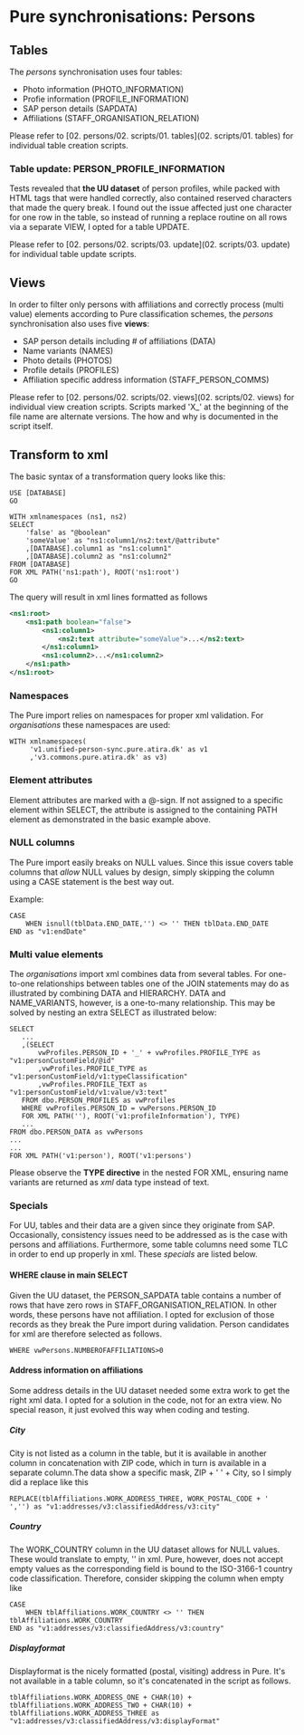 # **Pure synchronisations: Persons**

## Tables

The *persons* synchronisation uses four tables:

- Photo information (PHOTO_INFORMATION)
- Profie information (PROFILE_INFORMATION)
- SAP person details (SAPDATA)
- Affiliations (STAFF_ORGANISATION_RELATION)

Please refer to [02. persons/02. scripts/01. tables](02. scripts/01. tables) for individual table creation scripts.

### Table update: PERSON_PROFILE_INFORMATION

Tests revealed that **the UU dataset** of person profiles, while packed with HTML tags that were handled correctly, also contained reserved characters that made the query break. I found out the issue affected just one character for one row in the table, so instead of running a replace routine on all rows via a separate VIEW, I opted for a table UPDATE.

Please refer to [02. persons/02. scripts/03. update](02. scripts/03. update) for individual table update scripts.

## Views

In order to filter only persons with affiliations and correctly process
 (multi value) elements according to Pure classification schemes, the *persons* synchronisation also uses five **views**:

- SAP person details including # of affiliations (DATA)
- Name variants (NAMES)
- Photo details (PHOTOS)
- Profile details (PROFILES)
- Affiliation specific address information (STAFF_PERSON_COMMS)

Please refer to [02. persons/02. scripts/02. views](02. scripts/02. views) for individual view creation scripts. Scripts marked 'X_' at the beginning of the file name are alternate versions. The how and why is documented in the script itself.

## Transform to xml

The basic syntax of a transformation query looks like this:

```tsql
USE [DATABASE]
GO

WITH xmlnamespaces (ns1, ns2)
SELECT
    'false' as "@boolean"
    'someValue' as "ns1:column1/ns2:text/@attribute"
    ,[DATABASE].column1 as "ns1:column1"
    ,[DATABASE].column2 as "ns1:column2"
FROM [DATABASE]
FOR XML PATH('ns1:path'), ROOT('ns1:root')
GO
```

The query will result in xml lines formatted as follows
```xml
<ns1:root>
    <ns1:path boolean="false">
        <ns1:column1>
            <ns2:text attribute="someValue">...</ns2:text>
        </ns1:column1>
        <ns1:column2>...</ns1:column2>
    </ns1:path>
</ns1:root>
```

### Namespaces

The Pure import relies on namespaces for proper xml validation. For
 *organisations* these namespaces are used:

 ```tsql
WITH xmlnamespaces(
      'v1.unified-person-sync.pure.atira.dk' as v1
      ,'v3.commons.pure.atira.dk' as v3)
```
### Element attributes

Element attributes are marked with a @-sign. If not assigned to a specific element within SELECT, the attribute is assigned to the containing PATH element as demonstrated in the basic example above.

### NULL columns

The Pure import easily breaks on NULL values. Since this issue covers table columns that *allow* NULL values by design, simply skipping the column using a CASE statement is the best way out.

Example:

```tsql
CASE
    WHEN isnull(tblData.END_DATE,'') <> '' THEN tblData.END_DATE
END as "v1:endDate"
```  

### Multi value elements

The *organisations* import xml combines data from several tables. For one-to-one relationships between tables one of the JOIN statements may do as illustrated by combining DATA and HIERARCHY. DATA and NAME_VARIANTS, however, is a one-to-many relationship. This may be solved by nesting an extra SELECT as illustrated below:

 ```tsql
SELECT
    ...
    ,(SELECT
        vwProfiles.PERSON_ID + '_' + vwProfiles.PROFILE_TYPE as "v1:personCustomField/@id"
        ,vwProfiles.PROFILE_TYPE as "v1:personCustomField/v1:typeClassification"
        ,vwProfiles.PROFILE_TEXT as "v1:personCustomField/v1:value/v3:text"
    FROM dbo.PERSON_PROFILES as vwProfiles
    WHERE vwProfiles.PERSON_ID = vwPersons.PERSON_ID
    FOR XML PATH(''), ROOT('v1:profileInformation'), TYPE)
    ...
FROM dbo.PERSON_DATA as vwPersons
...
...
FOR XML PATH('v1:person'), ROOT('v1:persons')

```

Please observe the **TYPE directive** in the nested FOR XML, ensuring name variants are returned as *xml* data type instead of text.

### Specials

For UU, tables and their data are a given since they originate from SAP. Occasionally, consistency issues need to be addressed as is the case with persons and affiliations. Furthermore, some table columns need some TLC in order to end up properly in xml. These *specials* are listed below.

#### WHERE clause in main SELECT

Given the UU dataset, the PERSON_SAPDATA table contains a number of rows that have zero rows in STAFF_ORGANISATION_RELATION. In other words, these persons have not affiliation. I opted for exclusion of those records as they break the Pure import during validation. Person candidates for xml are therefore selected as follows.

```tsql
WHERE vwPersons.NUMBEROFAFFILIATIONS>0
```

#### Address information on affiliations

Some address details in the UU dataset needed some extra work to get the right xml data. I opted for a solution in the code, not for an extra view. No special reason, it just evolved this way when coding and testing.

##### City

City is not listed as a column in the table, but it is available in another column in concatenation with ZIP code, which in turn is available in a separate column.The data show a specific mask, ZIP  + '  ' + City, so I simply did a replace like this

```tsql
REPLACE(tblAffiliations.WORK_ADDRESS_THREE, WORK_POSTAL_CODE + '  ','') as "v1:addresses/v3:classifiedAddress/v3:city"
```
##### Country

The WORK_COUNTRY column in the UU dataset allows for NULL values. These would translate to empty, '' in xml. Pure, however, does not accept empty values as the corresponding field is bound to the ISO-3166-1 country code classification. Therefore, consider skipping the column when empty like

```tsql
CASE
    WHEN tblAffiliations.WORK_COUNTRY <> '' THEN tblAffiliations.WORK_COUNTRY
END as "v1:addresses/v3:classifiedAddress/v3:country"
```   
##### Displayformat

Displayformat is the nicely formatted (postal, visiting) address in Pure. It's not available in a table column, so it's concatenated in the script as follows.

```tsql
tblAffiliations.WORK_ADDRESS_ONE + CHAR(10) + tblAffiliations.WORK_ADDRESS_TWO + CHAR(10) + tblAffiliations.WORK_ADDRESS_THREE as "v1:addresses/v3:classifiedAddress/v3:displayFormat"
```
